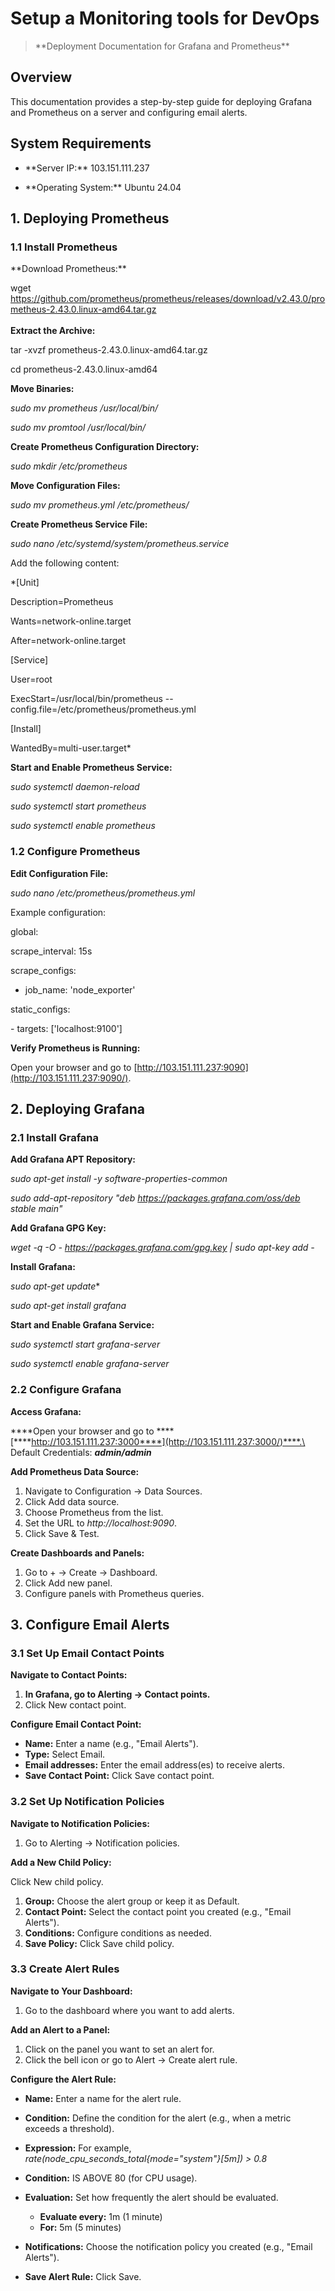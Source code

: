 # Setup a Monitoring tools for DevOps

> \*\*Deployment Documentation for Grafana and Prometheus\*\*

## Overview

This documentation provides a step-by-step guide for deploying Grafana
and Prometheus on a server and configuring email alerts.

## System Requirements

- \*\*Server IP:\*\* 103.151.111.237

- \*\*Operating System:\*\* Ubuntu 24.04

## 1. Deploying Prometheus

### 1.1 Install Prometheus

*\*Download Prometheus:\*\*

wget
<https://github.com/prometheus/prometheus/releases/download/v2.43.0/prometheus-2.43.0.linux-amd64.tar.gz>\
\
**Extract the Archive:**

tar -xvzf prometheus-2.43.0.linux-amd64.tar.gz

cd prometheus-2.43.0.linux-amd64

**Move Binaries:**

*sudo mv prometheus /usr/local/bin/*

*sudo mv promtool /usr/local/bin/*

**Create Prometheus Configuration Directory:**

*sudo mkdir /etc/prometheus*

**Move Configuration Files:**

*sudo mv prometheus.yml /etc/prometheus/*

**Create Prometheus Service File:**

*sudo nano /etc/systemd/system/prometheus.service*

Add the following content:

*\[Unit\]

Description=Prometheus

Wants=network-online.target

After=network-online.target

\[Service\]

User=root

ExecStart=/usr/local/bin/prometheus
\--config.file=/etc/prometheus/prometheus.yml

\[Install\]

WantedBy=multi-user.target*

**Start and Enable Prometheus Service:**

*sudo systemctl daemon-reload*

*sudo systemctl start prometheus*

*sudo systemctl enable prometheus*

### 1.2 Configure Prometheus

****Edit Configuration File:****

*sudo nano /etc/prometheus/prometheus.yml*

Example configuration:

global:

scrape_interval: 15s

scrape_configs:

 - job_name: \'node_exporter\'

static_configs:

\- targets: \[\'localhost:9100\'\]

**Verify Prometheus is Running:**

Open your browser and go to
[http://103.151.111.237:9090](http://103.151.111.237:9090/).

## 2. Deploying Grafana

### 2.1 Install Grafana

**Add Grafana APT Repository:**

*sudo apt-get install -y software-properties-common*

*sudo add-apt-repository \"deb https://packages.grafana.com/oss/deb
stable main\"*

**Add Grafana GPG Key:**

*wget -q -O - https://packages.grafana.com/gpg.key \| sudo apt-key add -*

**Install Grafana:**

*sudo apt-get update**

*sudo apt-get install grafana*

**Start and Enable Grafana Service:**

*sudo systemctl start grafana-server*

*sudo systemctl enable grafana-server*

### 2.2 Configure Grafana

****Access Grafana:****

****Open your browser and go to
****[****http://103.151.111.237:3000****](http://103.151.111.237:3000/)****.\
Default Credentials: *****admin/admin*****

**Add Prometheus Data Source:**

1.  Navigate to Configuration -\> Data Sources.
2.  Click Add data source.
3.  Choose Prometheus from the list.
4.  Set the URL to *http://localhost:9090*.
5.  Click Save & Test.

**Create Dashboards and Panels:**

1.  Go to + -\> Create -\> Dashboard.
2.  Click Add new panel.
3.  Configure panels with Prometheus queries.

## ****3. Configure Email Alerts****

### ****3.1 Set Up Email Contact Points****

**Navigate to Contact Points:**

1.  ****In Grafana, go to Alerting -\> Contact points.****
2.  Click New contact point.

**Configure Email Contact Point:**

-   **Name:** Enter a name (e.g., \"Email Alerts\").
-   **Type:** Select Email.
-   **Email addresses:** Enter the email address(es) to receive alerts.
-   **Save Contact Point:** Click Save contact point.

### 3.2 Set Up Notification Policies

**Navigate to Notification Policies:**

1.  Go to Alerting -\> Notification policies.

**Add a New Child Policy:**

Click New child policy.

1.  **Group:** Choose the alert group or keep it as Default.
2.  **Contact Point:** Select the contact point you created (e.g.,
    \"Email Alerts\").
3.  **Conditions:** Configure conditions as needed.
4.  **Save Policy:** Click Save child policy.

### 3.3 Create Alert Rules

**Navigate to Your Dashboard:**

1.  Go to the dashboard where you want to add alerts.

**Add an Alert to a Panel:**

1.  Click on the panel you want to set an alert for.
2.  Click the bell icon or go to Alert -\> Create alert rule.

**Configure the Alert Rule:**

-   **Name:** Enter a name for the alert rule.

-   **Condition:** Define the condition for the alert (e.g., when a
    metric exceeds a threshold).

-   **Expression:** For example,
    *rate(node_cpu_seconds_total{mode=\"system\"}\[5m\]) \> 0.8*

-   **Condition:** IS ABOVE 80 (for CPU usage).

-   **Evaluation:** Set how frequently the alert should be evaluated.

    -   **Evaluate every:** 1m (1 minute)
    -   **For:** 5m (5 minutes)

-   **Notifications:** Choose the notification policy you created (e.g.,
    \"Email Alerts\").

-   **Save Alert Rule:** Click Save.
